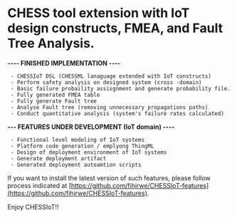 # CHESS tool extension with IoT design constructs, FMEA, and Fault Tree Analysis.

   **---- FINISHED IMPLEMENTATION ----**
   
     - CHESSIoT DSL (CHESSML lanaguage extended with IoT constructs)
     - Perform safety analysis on designed system (cross -domain) 
     - Basic failure probaility assisgnment and generate probability file.
     - Fully generated FMEA table
     - Fully generate Fault tree
     - Analyse Fault tree (removing unnecessary propagations paths)
     - Conduct quantitative analysis (system's failure rates calculated)
     
   **--- FEATURES UNDER DEVELOPMENT (IoT domain) ----**
   
     - Functional level modeling of IoT systems
     - Platform code generation / emplyong ThingML
     - Design of deployment environment of IoT systems
     - Generate deployment artifact
     - Generated deployment autoamtion scripts
     
 
 If you want to install the latest version of such features, please follow process indicated at [https://github.com/fihirwe/CHESSIoT-features](https://github.com/fihirwe/CHESSIoT-features).
 
 Enjoy CHESSIoT!!
